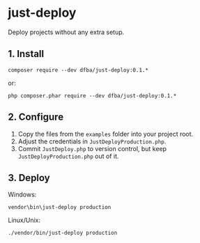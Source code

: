 # just-deploy
Deploy projects without any extra setup.

## 1. Install

```
composer require --dev dfba/just-deploy:0.1.*
```

or:

```
php composer.phar require --dev dfba/just-deploy:0.1.*
```

## 2. Configure

1. Copy the files from the `examples` folder into your project root.
2. Adjust the credentials in `JustDeployProduction.php`.
3. Commit `JustDeploy.php` to version control, but keep `JustDeployProduction.php` out of it.

## 3. Deploy

Windows:

```
vendor\bin\just-deploy production
```

Linux/Unix:

```
./vendor/bin/just-deploy production
```

